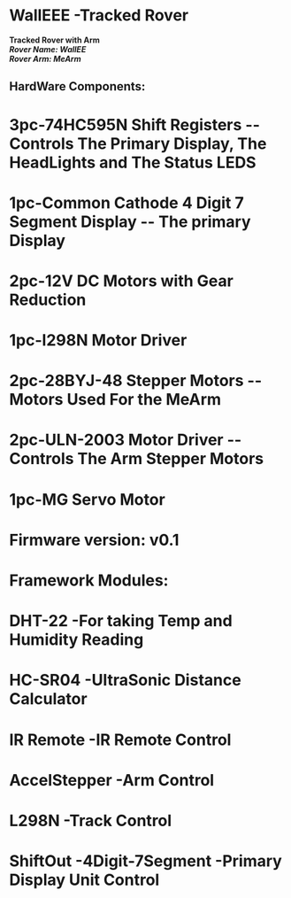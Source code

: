 # WallEEE -Tracked Rover

**Tracked Rover with Arm**
<br/>
 ***Rover Name: WallEE***
 <br/>
 ***Rover Arm: MeArm***
 <br/>
## HardWare Components:
# 3pc-74HC595N Shift Registers --Controls The Primary Display, The HeadLights and The Status LEDS
# 1pc-Common Cathode 4 Digit 7 Segment Display -- The primary Display 
# 2pc-12V DC Motors with Gear Reduction
# 1pc-l298N Motor Driver
# 2pc-28BYJ-48 Stepper Motors --Motors Used For the MeArm
# 2pc-ULN-2003 Motor Driver --Controls The Arm Stepper Motors
# 1pc-MG Servo Motor
# Firmware version: v0.1
# Framework Modules: 
# DHT-22 -For taking Temp and Humidity Reading
# HC-SR04 -UltraSonic Distance Calculator
# IR Remote -IR Remote Control
# AccelStepper -Arm Control
# L298N -Track Control
# ShiftOut -4Digit-7Segment -Primary Display Unit Control


